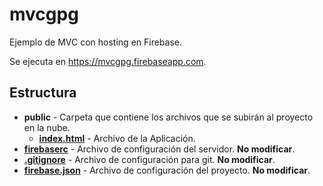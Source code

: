 # mvcgpg
Ejemplo de MVC con hosting en Firebase.

Se ejecuta en https://mvcgpg.firebaseapp.com.

## Estructura
- **public** - Carpeta que contiene los archivos que se subirán al proyecto en la nube.
  - **[index.html](/public/index.html)** - Archivo de la Aplicación.
- **[firebaserc](/firebaserc)** - Archivo de configuración del servidor. **No modificar**.
- **[.gitignore](/.gitignore)** - Archivo de configuración para git. **No modificar**.
- **[firebase.json](/firebase.json)** - Archivo de configuración del proyecto. **No modificar**.
